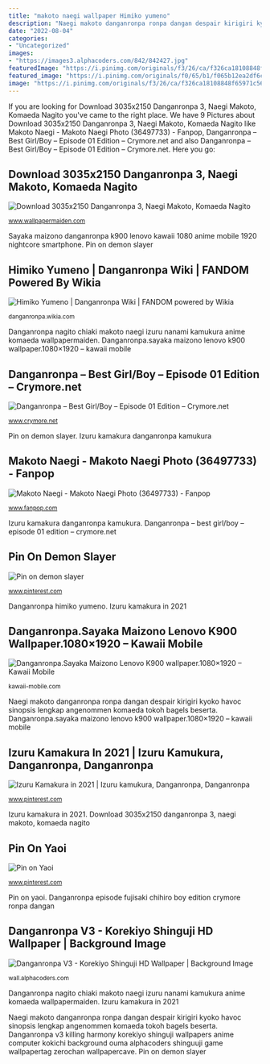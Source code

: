 ```yaml
---
title: "makoto naegi wallpaper Himiko yumeno"
description: "Naegi makoto danganronpa ronpa dangan despair kirigiri kyoko havoc sinopsis lengkap angenommen komaeda tokoh bagels beserta"
date: "2022-08-04"
categories:
- "Uncategorized"
images:
- "https://images3.alphacoders.com/842/842427.jpg"
featuredImage: "https://i.pinimg.com/originals/f3/26/ca/f326ca18108848f65971c56ca1c26b91.jpg"
featured_image: "https://i.pinimg.com/originals/f0/65/b1/f065b12ea2df6c19f3cbfc570463e48a.jpg"
image: "https://i.pinimg.com/originals/f3/26/ca/f326ca18108848f65971c56ca1c26b91.jpg"
---
```


If you are looking for Download 3035x2150 Danganronpa 3, Naegi Makoto, Komaeda Nagito you've came to the right place. We have 9 Pictures about Download 3035x2150 Danganronpa 3, Naegi Makoto, Komaeda Nagito like Makoto Naegi - Makoto Naegi Photo (36497733) - Fanpop, Danganronpa – Best Girl/Boy – Episode 01 Edition – Crymore.net and also Danganronpa – Best Girl/Boy – Episode 01 Edition – Crymore.net. Here you go:

## Download 3035x2150 Danganronpa 3, Naegi Makoto, Komaeda Nagito

![Download 3035x2150 Danganronpa 3, Naegi Makoto, Komaeda Nagito](http://www.wallpapermaiden.com/image/2016/10/24/danganronpa-3-naegi-makoto-komaeda-nagito-kamukura-izuru-chiaki-nanami-anime-8198-resized.jpg "Sayaka maizono danganronpa k900 lenovo kawaii 1080 anime mobile 1920 nightcore smartphone")

<small>www.wallpapermaiden.com</small>

Sayaka maizono danganronpa k900 lenovo kawaii 1080 anime mobile 1920 nightcore smartphone. Pin on demon slayer

## Himiko Yumeno | Danganronpa Wiki | FANDOM Powered By Wikia

![Himiko Yumeno | Danganronpa Wiki | FANDOM powered by Wikia](https://vignette.wikia.nocookie.net/danganronpa/images/1/1c/Danganronpa_V3_CG_-_The_students_heading_to_the_basement.png/revision/latest?cb=20180313120957 "Danganronpa v3")

<small>danganronpa.wikia.com</small>

Danganronpa nagito chiaki makoto naegi izuru nanami kamukura anime komaeda wallpapermaiden. Danganronpa.sayaka maizono lenovo k900 wallpaper.1080×1920 – kawaii mobile

## Danganronpa – Best Girl/Boy – Episode 01 Edition – Crymore.net

![Danganronpa – Best Girl/Boy – Episode 01 Edition – Crymore.net](http://www.crymore.net/wp-content/uploads/2013/07/Chihiro_Fujisaki_Episode_01.jpg "Pin on yaoi")

<small>www.crymore.net</small>

Pin on demon slayer. Izuru kamakura danganronpa kamukura

## Makoto Naegi - Makoto Naegi Photo (36497733) - Fanpop

![Makoto Naegi - Makoto Naegi Photo (36497733) - Fanpop](http://images6.fanpop.com/image/photos/36400000/Makoto-Naegi-image-makoto-naegi-36497733-950-1350.jpg "Naegi makoto danganronpa ronpa dangan despair kirigiri kyoko havoc sinopsis lengkap angenommen komaeda tokoh bagels beserta")

<small>www.fanpop.com</small>

Izuru kamakura danganronpa kamukura. Danganronpa – best girl/boy – episode 01 edition – crymore.net

## Pin On Demon Slayer

![Pin on demon slayer](https://i.pinimg.com/736x/70/1a/ee/701aee52c5631a51ebb2e50182ff6aa0.jpg "Danganronpa himiko yumeno")

<small>www.pinterest.com</small>

Danganronpa himiko yumeno. Izuru kamakura in 2021

## Danganronpa.Sayaka Maizono Lenovo K900 Wallpaper.1080×1920 – Kawaii Mobile

![Danganronpa.Sayaka Maizono Lenovo K900 wallpaper.1080×1920 – Kawaii Mobile](https://kawaii-mobile.com/wp-content/uploads/2013/12/Danganronpa.Sayaka-Maizono-Lenovo-K900-wallpaper.1080x1920.jpg "Download 3035x2150 danganronpa 3, naegi makoto, komaeda nagito")

<small>kawaii-mobile.com</small>

Naegi makoto danganronpa ronpa dangan despair kirigiri kyoko havoc sinopsis lengkap angenommen komaeda tokoh bagels beserta. Danganronpa.sayaka maizono lenovo k900 wallpaper.1080×1920 – kawaii mobile

## Izuru Kamakura In 2021 | Izuru Kamukura, Danganronpa, Danganronpa

![Izuru Kamakura in 2021 | Izuru kamukura, Danganronpa, Danganronpa](https://i.pinimg.com/originals/f0/65/b1/f065b12ea2df6c19f3cbfc570463e48a.jpg "Danganronpa.sayaka maizono lenovo k900 wallpaper.1080×1920 – kawaii mobile")

<small>www.pinterest.com</small>

Izuru kamakura in 2021. Download 3035x2150 danganronpa 3, naegi makoto, komaeda nagito

## Pin On Yaoi

![Pin on Yaoi](https://i.pinimg.com/originals/f3/26/ca/f326ca18108848f65971c56ca1c26b91.jpg "Izuru kamakura danganronpa kamukura")

<small>www.pinterest.com</small>

Pin on yaoi. Danganronpa episode fujisaki chihiro boy edition crymore ronpa dangan

## Danganronpa V3 - Korekiyo Shinguji HD Wallpaper | Background Image

![Danganronpa V3 - Korekiyo Shinguji HD Wallpaper | Background Image](https://images3.alphacoders.com/842/842427.jpg "Danganronpa v3")

<small>wall.alphacoders.com</small>

Danganronpa nagito chiaki makoto naegi izuru nanami kamukura anime komaeda wallpapermaiden. Izuru kamakura in 2021

Naegi makoto danganronpa ronpa dangan despair kirigiri kyoko havoc sinopsis lengkap angenommen komaeda tokoh bagels beserta. Danganronpa v3 killing harmony korekiyo shinguji wallpapers anime computer kokichi background ouma alphacoders shinguuji game wallpapertag zerochan wallpapercave. Pin on demon slayer
